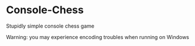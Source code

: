 # Console-Chess
Stupidly simple console chess game

Warning: you may experience encoding troubles when running on Windows
